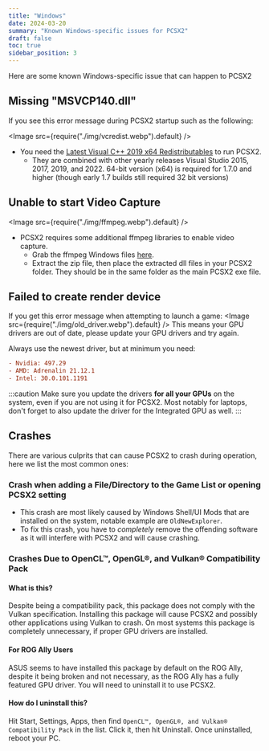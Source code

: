 ```yaml
---
title: "Windows"
date: 2024-03-20
summary: "Known Windows-specific issues for PCSX2"
draft: false
toc: true
sidebar_position: 3
---
```


Here are some known Windows-specific issue that can happen to PCSX2

## Missing "MSVCP140.dll"

If you see this error message during PCSX2 startup such as the following:

<Image src={require("./img/vcredist.webp").default} />

- You need the [Latest Visual C++ 2019 x64 Redistributables](https://aka.ms/vs/17/release/vc_redist.x64.exe) to run PCSX2.
  - They are combined with other yearly releases Visual Studio 2015, 2017, 2019, and 2022. 64-bit version (x64) is required for 1.7.0 and higher (though early 1.7 builds still required 32 bit versions)

## Unable to start Video Capture

<Image src={require("./img/ffmpeg.webp").default} />

- PCSX2 requires some additional ffmpeg libraries to enable video capture.
  - Grab the ffmpeg Windows files [here](https://github.com/PCSX2/pcsx2-windows-dependencies/releases/download/FFMPEG/ffmpeglibs-6.0.7.7z).
  - Extract the zip file, then place the extracted dll files in your PCSX2 folder. They should be in the same folder as the main PCSX2 exe file.

## Failed to create render device

If you get this error message when attempting to launch a game:
<Image src={require("./img/old_driver.webp").default} />
This means your GPU drivers are out of date, please update your GPU drivers and try again.

Always use the newest driver, but at minimum you need:

```ini
- Nvidia: 497.29
- AMD: Adrenalin 21.12.1
- Intel: 30.0.101.1191
```

:::caution
Make sure you update the drivers **for all your GPUs** on the system, even if you are not using it for PCSX2.
Most notably for laptops, don't forget to also update the driver for the Integrated GPU as well.
:::

## Crashes

There are various culprits that can cause PCSX2 to crash during operation, here we list the most common ones:

### Crash when adding a File/Directory to the Game List or opening PCSX2 setting

- This crash are most likely caused by Windows Shell/UI Mods that are installed on the system, notable example are `OldNewExplorer`.
- To fix this crash, you have to _completely_ remove the offending software as it will interfere with PCSX2 and will cause crashing.

### Crashes Due to OpenCL™, OpenGL®, and Vulkan® Compatibility Pack

#### What is this?

Despite being a compatibility pack, this package does not comply with the Vulkan specification. Installing this package will cause PCSX2 and possibly other applications using Vulkan to crash. On most systems this package is completely unnecessary, if proper GPU drivers are installed.

#### For ROG Ally Users

ASUS seems to have installed this package by default on the ROG Ally, despite it being broken and not necessary, as the ROG Ally has a fully featured GPU driver. You will need to uninstall it to use PCSX2.

#### How do I uninstall this?

Hit Start, Settings, Apps, then find `OpenCL™, OpenGL®, and Vulkan® Compatibility Pack` in the list. Click it, then hit Uninstall. Once uninstalled, reboot your PC.
